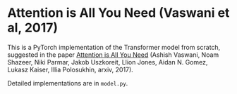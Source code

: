 # Attention is All You Need (Vaswani et al, 2017)


This is a PyTorch implementation of the Transformer model from scratch, suggested in the paper [Attention is All You Need](https://arxiv.org/abs/1706.03762) (Ashish Vaswani, Noam Shazeer, Niki Parmar, Jakob Uszkoreit, Llion Jones, Aidan N. Gomez, Lukasz Kaiser, Illia Polosukhin, arxiv, 2017).


Detailed implementations are in `model.py`. 



 


